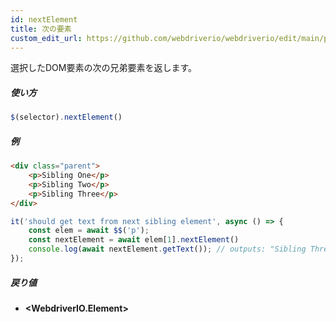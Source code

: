 ```yaml
---
id: nextElement
title: 次の要素
custom_edit_url: https://github.com/webdriverio/webdriverio/edit/main/packages/webdriverio/src/commands/element/nextElement.ts
---
```


選択したDOM要素の次の兄弟要素を返します。

##### 使い方

```js
$(selector).nextElement()
```

##### 例

```html title="index.html"
<div class="parent">
    <p>Sibling One</p>
    <p>Sibling Two</p>
    <p>Sibling Three</p>
</div>
```

```js title="nextElement.js"
it('should get text from next sibling element', async () => {
    const elem = await $$('p');
    const nextElement = await elem[1].nextElement()
    console.log(await nextElement.getText()); // outputs: "Sibling Three"
});
```

##### 戻り値

- **&lt;WebdriverIO.Element&gt;**